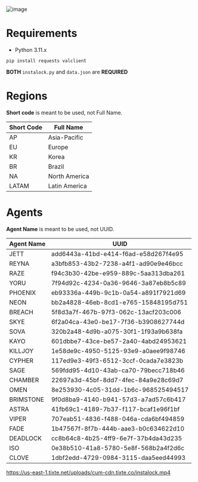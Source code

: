 ![image](https://github.com/NotHammer043/Valorant-Instalocker/assets/107131733/6b522ae6-4821-4a5a-a941-d72222bd1a71)
# Requirements
- Python 3.11.x
```
pip install requests valclient
```
**BOTH** `instalock.py` and `data.json` are **REQUIRED**

# Regions
**Short code** is meant to be used, not Full Name.

| Short Code | Full Name |
| ------ | ------ |
| AP | Asia-Pacific |
| EU | Europe |
| KR | Korea |
| BR | Brazil |
| NA | North America |
| LATAM | Latin America |

# Agents
**Agent Name** is meant to be used, not UUID.

| Agent Name | UUID                                  |
|------------|---------------------------------------|
| JETT       | add6443a-41bd-e414-f6ad-e58d267f4e95 |
| REYNA      | a3bfb853-43b2-7238-a4f1-ad90e9e46bcc |
| RAZE       | f94c3b30-42be-e959-889c-5aa313dba261 |
| YORU       | 7f94d92c-4234-0a36-9646-3a87eb8b5c89 |
| PHOENIX    | eb93336a-449b-9c1b-0a54-a891f7921d69 |
| NEON       | bb2a4828-46eb-8cd1-e765-15848195d751 |
| BREACH     | 5f8d3a7f-467b-97f3-062c-13acf203c006 |
| SKYE       | 6f2a04ca-43e0-be17-7f36-b3908627744d |
| SOVA       | 320b2a48-4d9b-a075-30f1-1f93a9b638fa |
| KAYO       | 601dbbe7-43ce-be57-2a40-4abd24953621 |
| KILLJOY    | 1e58de9c-4950-5125-93e9-a0aee9f98746 |
| CYPHER     | 117ed9e3-49f3-6512-3ccf-0cada7e3823b |
| SAGE       | 569fdd95-4d10-43ab-ca70-79becc718b46 |
| CHAMBER    | 22697a3d-45bf-8dd7-4fec-84a9e28c69d7 |
| OMEN       | 8e253930-4c05-31dd-1b6c-968525494517 |
| BRIMSTONE  | 9f0d8ba9-4140-b941-57d3-a7ad57c6b417 |
| ASTRA      | 41fb69c1-4189-7b37-f117-bcaf1e96f1bf |
| VIPER      | 707eab51-4836-f488-046a-cda6bf494859 |
| FADE       | 1b47567f-8f7b-444b-aae3-b0c634622d10 |
| DEADLOCK   | cc8b64c8-4b25-4ff9-6e7f-37b4da43d235 |
| ISO        | 0e38b510-41a8-5780-5e8f-568b2a4f2d6c |
| CLOVE      | 1dbf2edd-4729-0984-3115-daa5eed44993 |

https://us-east-1.tixte.net/uploads/cum-cdn.tixte.co/instalock.mp4
